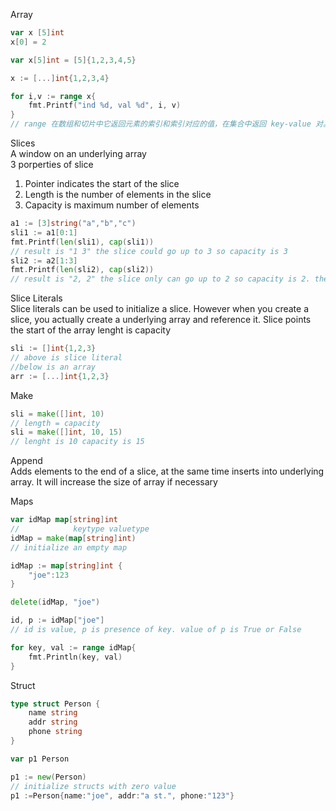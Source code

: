 Array
```go
var x [5]int
x[0] = 2

var x[5]int = [5]{1,2,3,4,5}

x := [...]int{1,2,3,4}

for i,v := range x{
    fmt.Printf("ind %d, val %d", i, v)
}
// range 在数组和切片中它返回元素的索引和索引对应的值，在集合中返回 key-value 对。

```

Slices<br>
A window on an underlying array<br>
3 porperties of slice<br>
1. Pointer indicates the start of the slice
2. Length is the number of elements in the slice
3. Capacity is maximum number of elements
```go
a1 := [3]string("a","b","c")
sli1 := a1[0:1]
fmt.Printf(len(sli1), cap(sli1))
// result is "1 3" the slice could go up to 3 so capacity is 3
sli2 := a2[1:3]
fmt.Printf(len(sli2), cap(sli2))
// result is "2, 2" the slice only can go up to 2 so capacity is 2. the underlying array and slice start pointer determines its capacity
```

Slice Literals<br>
Slice literals can be used to initialize a slice. However when you create a slice, you actually create a underlying array and reference it. Slice points the start of the array lenght is capacity
```go
sli := []int{1,2,3}
// above is slice literal
//below is an array
arr := [...]int{1,2,3}
```

Make
```go
sli = make([]int, 10)
// length = capacity
sli = make([]int, 10, 15)
// lenght is 10 capacity is 15
```

Append<br>
Adds elements to the end of a slice, at the same time inserts into underlying array.
It will increase the size of array if necessary

Maps
```go
var idMap map[string]int
//            keytype valuetype
idMap = make(map[string]int)
// initialize an empty map

idMap := map[string]int {
    "joe":123
}

delete(idMap, "joe")

id, p := idMap["joe"]
// id is value, p is presence of key. value of p is True or False

for key, val := range idMap{
    fmt.Println(key, val)
}
```

Struct
```go
type struct Person {
    name string
    addr string
    phone string
}

var p1 Person

p1 := new(Person)
// initialize structs with zero value
p1 :=Person{name:"joe", addr:"a st.", phone:"123"}
```